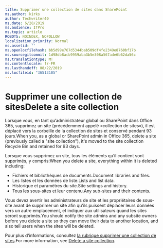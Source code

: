 ```yaml
---
title: Supprimer une collection de sites dans SharePoint
ms.author: kirks
author: Techwriter40
ms.date: 6/20/2019
ms.audience: ITPro
ms.topic: article
ROBOTS: NOINDEX, NOFOLLOW
localization_priority: Normal
ms.assetid: ''
ms.openlocfilehash: bb5d99e767d5344bab509df4fe2349e8760bf17b
ms.sourcegitcommit: 1d98db8acb9959aba3b5e308a567ade6b62da56c
ms.translationtype: MT
ms.contentlocale: fr-FR
ms.lasthandoff: 08/22/2019
ms.locfileid: "36513105"
---
```

# <a name="delete-a-site-collection"></a><span data-ttu-id="cf3ed-102">Supprimer une collection de sites</span><span class="sxs-lookup"><span data-stu-id="cf3ed-102">Delete a site collection</span></span>

<span data-ttu-id="cf3ed-103">Lorsque vous, en tant qu’administrateur global ou SharePoint dans Office 365, supprimez un site (précédemment appelé «collection de sites»), il est déplacé vers la corbeille de la collection de sites et conservé pendant 93 jours.</span><span class="sxs-lookup"><span data-stu-id="cf3ed-103">When you, as a global or SharePoint admin in Office 365, delete a site (previously called a "site collection"), it's moved to the site collection Recycle Bin and retained for 93 days.</span></span> 

<span data-ttu-id="cf3ed-104">Lorsque vous supprimez un site, tous les éléments qu’il contient sont supprimés, y compris:</span><span class="sxs-lookup"><span data-stu-id="cf3ed-104">When you delete a site, everything within it is deleted including:</span></span>

- <span data-ttu-id="cf3ed-105">Fichiers et bibliothèques de documents.</span><span class="sxs-lookup"><span data-stu-id="cf3ed-105">Document libraries and files.</span></span>
- <span data-ttu-id="cf3ed-106">Les listes et les données de liste.</span><span class="sxs-lookup"><span data-stu-id="cf3ed-106">Lists and list data.</span></span>
- <span data-ttu-id="cf3ed-107">Historique et paramètres du site.</span><span class="sxs-lookup"><span data-stu-id="cf3ed-107">Site settings and history.</span></span>
- <span data-ttu-id="cf3ed-108">Tous les sous-sites et leur contenu.</span><span class="sxs-lookup"><span data-stu-id="cf3ed-108">Any sub-sites and their contents.</span></span>

<span data-ttu-id="cf3ed-109">Vous devez avertir les administrateurs de site et les propriétaires de sous-site avant de supprimer un site afin qu’ils puissent déplacer leurs données vers un autre emplacement, et indiquer aux utilisateurs quand les sites seront supprimés.</span><span class="sxs-lookup"><span data-stu-id="cf3ed-109">You should notify the site admins and any subsite owners before you delete a site so they can move their data to another location, and also tell users when the sites will be deleted.</span></span> 

<span data-ttu-id="cf3ed-110">Pour plus d’informations, consultez [la rubrique supprimer une collection de sites](https://docs.microsoft.com/sharepoint/delete-site-collection).</span><span class="sxs-lookup"><span data-stu-id="cf3ed-110">For more information, see [Delete a site collection](https://docs.microsoft.com/sharepoint/delete-site-collection).</span></span> 